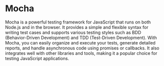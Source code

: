 # Mocha

Mocha is a powerful testing framework for JavaScript that runs on both Node.js and in the browser. It provides a simple and flexible syntax for writing test cases and supports various testing styles such as BDD (Behavior-Driven Development) and TDD (Test-Driven Development). With Mocha, you can easily organize and execute your tests, generate detailed reports, and handle asynchronous code using promises or callbacks. It also integrates well with other libraries and tools, making it a popular choice for testing JavaScript applications.